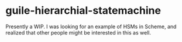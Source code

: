 # guile-hierarchial-statemachine
Presently a WIP.
I was looking for an example of HSMs in Scheme, and realized that other people
might be interested in this as well.

